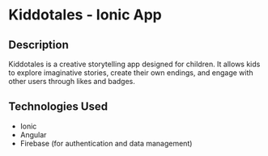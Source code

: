 # Kiddotales - Ionic App

## Description
Kiddotales is a creative storytelling app designed for children. It allows kids to explore imaginative stories, create their own endings, and engage with other users through likes and badges.

## Technologies Used
- Ionic
- Angular
- Firebase (for authentication and data management)
